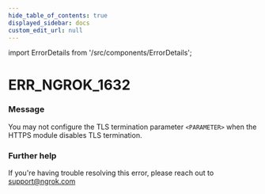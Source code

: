 ```yaml
---
hide_table_of_contents: true
displayed_sidebar: docs
custom_edit_url: null
---
```


import ErrorDetails from '/src/components/ErrorDetails';

# ERR_NGROK_1632

### Message
You may not configure the TLS termination parameter `<PARAMETER>` when the HTTPS module disables TLS termination.

### Further help
If you're having trouble resolving this error, please reach out to [support@ngrok.com](mailto:support@ngrok.com?subject=Help%20with%20ERR_NGROK_1632)

<ErrorDetails error='err_ngrok_1632' />
